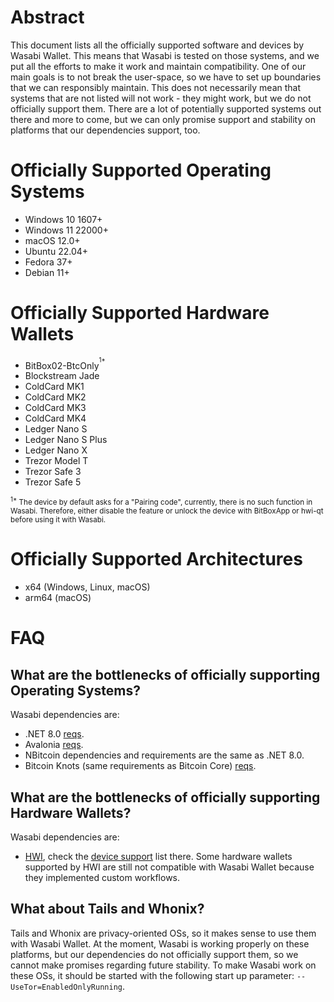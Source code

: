 # Abstract

This document lists all the officially supported software and devices by Wasabi Wallet. This means that Wasabi is tested on those systems, and we put all the efforts to make it work and maintain compatibility. One of our main goals is to not break the user-space, so we have to set up boundaries that we can responsibly maintain. This does not necessarily mean that systems that are not listed will not work - they might work, but we do not officially support them. There are a lot of potentially supported systems out there and more to come, but we can only promise support and stability on platforms that our dependencies support, too.

# Officially Supported Operating Systems

- Windows 10 1607+
- Windows 11 22000+
- macOS 12.0+
- Ubuntu 22.04+
- Fedora 37+
- Debian 11+

# Officially Supported Hardware Wallets

- BitBox02-BtcOnly<sup><sup>1*</sup></sup>
- Blockstream Jade
- ColdCard MK1
- ColdCard MK2
- ColdCard MK3
- ColdCard MK4
- Ledger Nano S
- Ledger Nano S Plus
- Ledger Nano X
- Trezor Model T
- Trezor Safe 3
- Trezor Safe 5

<sup><sup>1*</sup> The device by default asks for a "Pairing code", currently, there is no such function in Wasabi. Therefore, either disable the feature or unlock the device with BitBoxApp or hwi-qt before using it with Wasabi.</sup>

# Officially Supported Architectures

- x64 (Windows, Linux, macOS)
- arm64 (macOS)

# FAQ

## What are the bottlenecks of officially supporting Operating Systems?

Wasabi dependencies are:
- .NET 8.0 [reqs](https://github.com/dotnet/core/blob/main/release-notes/8.0/supported-os.md).
- Avalonia [reqs](https://github.com/AvaloniaUI/Avalonia/wiki/Runtime-Requirements).
- NBitcoin dependencies and requirements are the same as .NET 8.0.
- Bitcoin Knots (same requirements as Bitcoin Core) [reqs](https://bitcoin.org/en/bitcoin-core/features/requirements#system-requirements).

## What are the bottlenecks of officially supporting Hardware Wallets?

Wasabi dependencies are:
- [HWI](https://github.com/bitcoin-core/HWI), check the [device support](https://github.com/bitcoin-core/HWI#device-support) list there. Some hardware wallets supported by HWI are still not compatible with Wasabi Wallet because they implemented custom workflows.

## What about Tails and Whonix?

Tails and Whonix are privacy-oriented OSs, so it makes sense to use them with Wasabi Wallet. At the moment, Wasabi is working properly on these platforms, but our dependencies do not officially support them, so we cannot make promises regarding future stability.
To make Wasabi work on these OSs, it should be started with the following start up parameter: `--UseTor=EnabledOnlyRunning`.
